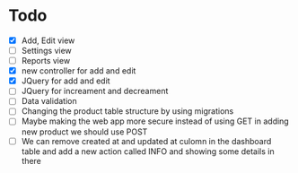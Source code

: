# Todo

-   [x] Add, Edit view
-   [ ] Settings view
-   [ ] Reports view
-   [x] new controller for add and edit
-   [x] JQuery for add and edit
-   [ ] JQuery for increament and decreament
-   [ ] Data validation
-   [ ] Changing the product table structure by using migrations
-   [ ] Maybe making the web app more secure instead of using GET in adding new product we should use POST
-   [ ] We can remove created at and updated at culomn in the dashboard table and add a new action called INFO and showing some details in there

